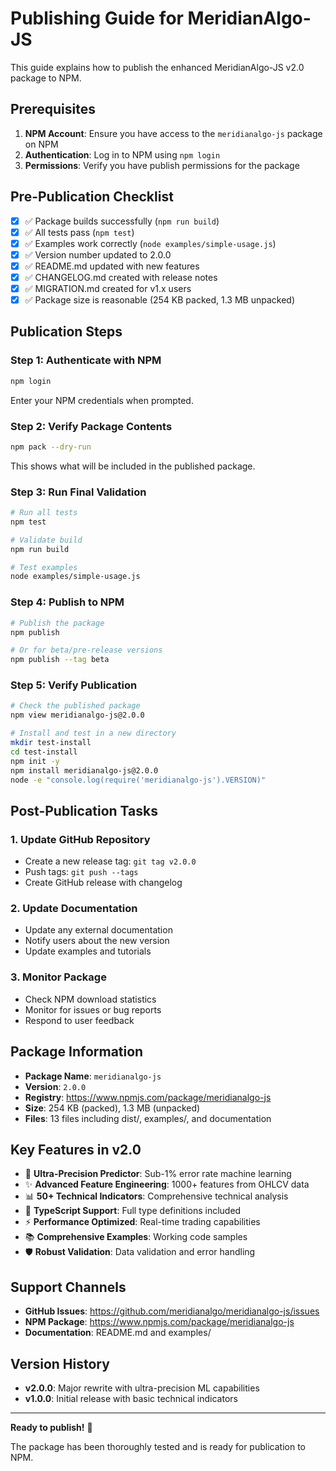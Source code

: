 # Publishing Guide for MeridianAlgo-JS

This guide explains how to publish the enhanced MeridianAlgo-JS v2.0 package to NPM.

## Prerequisites

1. **NPM Account**: Ensure you have access to the `meridianalgo-js` package on NPM
2. **Authentication**: Log in to NPM using `npm login`
3. **Permissions**: Verify you have publish permissions for the package

## Pre-Publication Checklist

- [x] ✅ Package builds successfully (`npm run build`)
- [x] ✅ All tests pass (`npm test`)
- [x] ✅ Examples work correctly (`node examples/simple-usage.js`)
- [x] ✅ Version number updated to 2.0.0
- [x] ✅ README.md updated with new features
- [x] ✅ CHANGELOG.md created with release notes
- [x] ✅ MIGRATION.md created for v1.x users
- [x] ✅ Package size is reasonable (254 KB packed, 1.3 MB unpacked)

## Publication Steps

### Step 1: Authenticate with NPM

```bash
npm login
```

Enter your NPM credentials when prompted.

### Step 2: Verify Package Contents

```bash
npm pack --dry-run
```

This shows what will be included in the published package.

### Step 3: Run Final Validation

```bash
# Run all tests
npm test

# Validate build
npm run build

# Test examples
node examples/simple-usage.js
```

### Step 4: Publish to NPM

```bash
# Publish the package
npm publish

# Or for beta/pre-release versions
npm publish --tag beta
```

### Step 5: Verify Publication

```bash
# Check the published package
npm view meridianalgo-js@2.0.0

# Install and test in a new directory
mkdir test-install
cd test-install
npm init -y
npm install meridianalgo-js@2.0.0
node -e "console.log(require('meridianalgo-js').VERSION)"
```

## Post-Publication Tasks

### 1. Update GitHub Repository

- Create a new release tag: `git tag v2.0.0`
- Push tags: `git push --tags`
- Create GitHub release with changelog

### 2. Update Documentation

- Update any external documentation
- Notify users about the new version
- Update examples and tutorials

### 3. Monitor Package

- Check NPM download statistics
- Monitor for issues or bug reports
- Respond to user feedback

## Package Information

- **Package Name**: `meridianalgo-js`
- **Version**: `2.0.0`
- **Registry**: https://www.npmjs.com/package/meridianalgo-js
- **Size**: 254 KB (packed), 1.3 MB (unpacked)
- **Files**: 13 files including dist/, examples/, and documentation

## Key Features in v2.0

- 🧠 **Ultra-Precision Predictor**: Sub-1% error rate machine learning
- ✨ **Advanced Feature Engineering**: 1000+ features from OHLCV data
- 📊 **50+ Technical Indicators**: Comprehensive technical analysis
- 🔧 **TypeScript Support**: Full type definitions included
- ⚡ **Performance Optimized**: Real-time trading capabilities
- 📚 **Comprehensive Examples**: Working code samples
- 🛡️ **Robust Validation**: Data validation and error handling

## Support Channels

- **GitHub Issues**: https://github.com/meridianalgo/meridianalgo-js/issues
- **NPM Package**: https://www.npmjs.com/package/meridianalgo-js
- **Documentation**: README.md and examples/

## Version History

- **v2.0.0**: Major rewrite with ultra-precision ML capabilities
- **v1.0.0**: Initial release with basic technical indicators

---

**Ready to publish!** 🚀

The package has been thoroughly tested and is ready for publication to NPM.